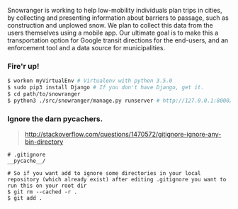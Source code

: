 Snowranger is working to help low-mobility individuals plan trips in cities, by collecting and presenting information about barriers to passage, such as construction and unplowed snow.  We plan to collect this data from the users themselves using a mobile app. Our ultimate goal is to make this a transportation option for Google transit directions for the end-users, and an enforcement tool and a data source for municipalities.  


### Fire'r up! 
```bash
$ workon myVirtualEnv # Virtualenv with python 3.5.0
$ sudo pip3 install Django # If you don't have Django, get it. 
$ cd path/to/snowranger
$ python3 ./src/snowranger/manage.py runserver # http://127.0.0.1:8000/
```

### Ignore the darn __pycachers__. 
> http://stackoverflow.com/questions/1470572/gitignore-ignore-any-bin-directory

```
# .gitignore
__pycache__/
```
```
# So if you want add to ignore some directories in your local repository (which already exist) after editing .gitignore you want to run this on your root dir
$ git rm --cached -r .
$ git add .
```